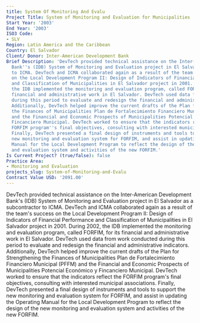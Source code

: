 ```yaml
---
title: System Of Monitoring And Evalu
Project Title: System of Monitoring and Evaluation for Municipalities
Start Year: '2003'
End Year: '2003'
ISO3 Code:
- SLV
Region: Latin America and the Caribbean
Country: El Salvador
Client/ Donor: Inter-American Development Bank
Brief Description: 'DevTech provided technical assistance on the Inter-American Development
  Bank''s (IDB) System of Monitoring and Evaluation project in El Salvador as a subcontractor
  to ICMA. DevTech and ICMA collaborated again as a result of the team''s success
  on the Local Development Program II: Design of Indicators of Financial Performance
  and Classification of Municipalities in El Salvador project in 2001. During 2002,
  the IDB implemented the monitoring and evaluation program, called FORFIM, for its
  financial and administrative work in El Salvador. DevTech used data from work conducted
  during this period to evaluate and redesign the financial and administrative indicators.
  Additionally, DevTech helped improve the current drafts of the Plan for Strengthening
  the Finances of Municipalities Plan de Fortalecimiento Financiero Municipal (PFFM)
  and the Financial and Economic Prospects of Municipalities Potencial Económico y
  Fincanciero Municipal. DevTech worked to ensure that the indicators reflect the
  FORFIM program''s final objectives, consulting with interested municipal associations.
  Finally, DevTech presented a final design of instruments and tools to support the
  new monitoring and evaluation system for FORFIM, and assist in updating the Operating
  Manual for the Local Development Program to reflect the design of the new monitoring
  and evaluation system and activities of the new FORFIM.'
Is Current Project? (true/false): false
Practice Area:
- Monitoring and Evaluation
projects_slug: System-of-Monitoring-and-Evalu
Contract Value USD: '2091.00'
---
```


DevTech provided technical assistance on the Inter-American Development Bank's (IDB) System of Monitoring and Evaluation project in El Salvador as a subcontractor to ICMA. DevTech and ICMA collaborated again as a result of the team's success on the Local Development Program II: Design of Indicators of Financial Performance and Classification of Municipalities in El Salvador project in 2001. During 2002, the IDB implemented the monitoring and evaluation program, called FORFIM, for its financial and administrative work in El Salvador. DevTech used data from work conducted during this period to evaluate and redesign the financial and administrative indicators. Additionally, DevTech helped improve the current drafts of the Plan for Strengthening the Finances of Municipalities Plan de Fortalecimiento Financiero Municipal (PFFM) and the Financial and Economic Prospects of Municipalities Potencial Económico y Fincanciero Municipal. DevTech worked to ensure that the indicators reflect the FORFIM program's final objectives, consulting with interested municipal associations. Finally, DevTech presented a final design of instruments and tools to support the new monitoring and evaluation system for FORFIM, and assist in updating the Operating Manual for the Local Development Program to reflect the design of the new monitoring and evaluation system and activities of the new FORFIM.